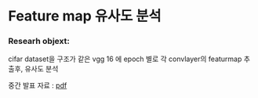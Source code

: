 # Feature map 유사도 분석

### Researh objext:

cifar dataset을 구조가 같은 vgg 16 에 epoch 별로 각 convlayer의 featurmap 추출후, 유사도 분석

중간 발표 자료 : [pdf](https://drive.google.com/file/d/1rLzx5ajpL8565FoQKnTeG7IQVRJCzzMN/view?usp=sharing)
